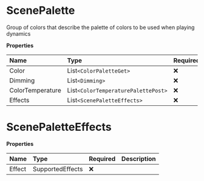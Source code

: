 # ScenePalette

Group of colors that describe the palette of colors to be used when playing dynamics

**Properties**

| Name             | Type                                | Required | Description |
| :--------------- | :---------------------------------- | :------- | :---------- |
| Color            | List`<ColorPaletteGet>`             | ❌       |             |
| Dimming          | List`<Dimming>`                     | ❌       |             |
| ColorTemperature | List`<ColorTemperaturePalettePost>` | ❌       |             |
| Effects          | List`<ScenePaletteEffects>`         | ❌       |             |

# ScenePaletteEffects

**Properties**

| Name   | Type             | Required | Description |
| :----- | :--------------- | :------- | :---------- |
| Effect | SupportedEffects | ❌       |             |

<!-- This file was generated by liblab | https://liblab.com/ -->
